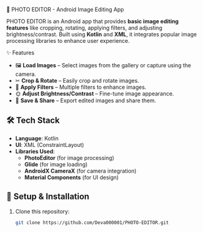 🎨 PHOTO EDITOR - Android Image Editing App

PHOTO EDITOR is an Android app that provides **basic image editing features** like cropping, rotating, applying filters, and adjusting brightness/contrast. Built using **Kotlin** and **XML**, it integrates popular image processing libraries to enhance user experience.

✨ Features
- 🖼 **Load Images** – Select images from the gallery or capture using the camera.
- ✂ **Crop & Rotate** – Easily crop and rotate images.
- 🎨 **Apply Filters** – Multiple filters to enhance images.
- 🌞 **Adjust Brightness/Contrast** – Fine-tune image appearance.
- 📂 **Save & Share** – Export edited images and share them.



## 🛠️ Tech Stack
- **Language**: Kotlin  
- **UI**: XML (ConstraintLayout)  
- **Libraries Used**:  
  - **PhotoEditor** (for image processing)  
  - **Glide** (for image loading)  
  - **AndroidX CameraX** (for camera integration)  
  - **Material Components** (for UI design)  

## 🚀 Setup & Installation
1. Clone this repository:  
   ```sh
   git clone https://github.com/Deva000001/PHOTO-EDITOR.git
